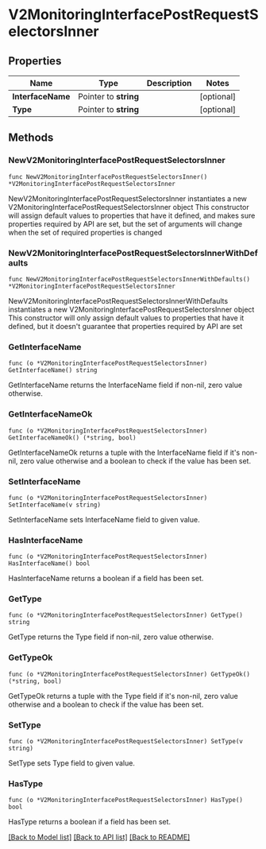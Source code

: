# V2MonitoringInterfacePostRequestSelectorsInner

## Properties

Name | Type | Description | Notes
------------ | ------------- | ------------- | -------------
**InterfaceName** | Pointer to **string** |  | [optional] 
**Type** | Pointer to **string** |  | [optional] 

## Methods

### NewV2MonitoringInterfacePostRequestSelectorsInner

`func NewV2MonitoringInterfacePostRequestSelectorsInner() *V2MonitoringInterfacePostRequestSelectorsInner`

NewV2MonitoringInterfacePostRequestSelectorsInner instantiates a new V2MonitoringInterfacePostRequestSelectorsInner object
This constructor will assign default values to properties that have it defined,
and makes sure properties required by API are set, but the set of arguments
will change when the set of required properties is changed

### NewV2MonitoringInterfacePostRequestSelectorsInnerWithDefaults

`func NewV2MonitoringInterfacePostRequestSelectorsInnerWithDefaults() *V2MonitoringInterfacePostRequestSelectorsInner`

NewV2MonitoringInterfacePostRequestSelectorsInnerWithDefaults instantiates a new V2MonitoringInterfacePostRequestSelectorsInner object
This constructor will only assign default values to properties that have it defined,
but it doesn't guarantee that properties required by API are set

### GetInterfaceName

`func (o *V2MonitoringInterfacePostRequestSelectorsInner) GetInterfaceName() string`

GetInterfaceName returns the InterfaceName field if non-nil, zero value otherwise.

### GetInterfaceNameOk

`func (o *V2MonitoringInterfacePostRequestSelectorsInner) GetInterfaceNameOk() (*string, bool)`

GetInterfaceNameOk returns a tuple with the InterfaceName field if it's non-nil, zero value otherwise
and a boolean to check if the value has been set.

### SetInterfaceName

`func (o *V2MonitoringInterfacePostRequestSelectorsInner) SetInterfaceName(v string)`

SetInterfaceName sets InterfaceName field to given value.

### HasInterfaceName

`func (o *V2MonitoringInterfacePostRequestSelectorsInner) HasInterfaceName() bool`

HasInterfaceName returns a boolean if a field has been set.

### GetType

`func (o *V2MonitoringInterfacePostRequestSelectorsInner) GetType() string`

GetType returns the Type field if non-nil, zero value otherwise.

### GetTypeOk

`func (o *V2MonitoringInterfacePostRequestSelectorsInner) GetTypeOk() (*string, bool)`

GetTypeOk returns a tuple with the Type field if it's non-nil, zero value otherwise
and a boolean to check if the value has been set.

### SetType

`func (o *V2MonitoringInterfacePostRequestSelectorsInner) SetType(v string)`

SetType sets Type field to given value.

### HasType

`func (o *V2MonitoringInterfacePostRequestSelectorsInner) HasType() bool`

HasType returns a boolean if a field has been set.


[[Back to Model list]](../README.md#documentation-for-models) [[Back to API list]](../README.md#documentation-for-api-endpoints) [[Back to README]](../README.md)


